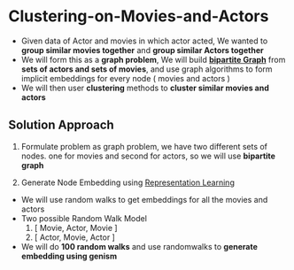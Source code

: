 # Clustering-on-Movies-and-Actors

* Given data of Actor and movies in which actor acted, We wanted to **group similar movies together** and **group similar Actors together**
* We will form this as a **graph problem**, We will build **[bipartite Graph](https://en.wikipedia.org/wiki/Bipartite_graph)** from **sets of actors and sets of movies**, and use graph algorithms to form implicit embeddings  for every node ( movies and actors )
* We will then user **clustering** methods to **cluster similar movies and actors**


## Solution Approach

1.  Formulate problem as graph problem, we have two different sets of nodes. one for movies and second for actors, so we will use **bipartite graph**

2. Generate Node Embedding using [Representation Learning](https://stellargraph.readthedocs.io/en/stable/demos/embeddings/metapath2vec-embeddings.html?highlight=UniformRandomMetaPathWalk)
  * We will use  random walks to get embeddings for all the movies and actors
  * Two possible Random Walk Model 
      1. [ Movie, Actor, Movie ]
      2. [ Actor, Movie, Actor ]
  * We will do **100 random walks** and use randomwalks to **generate embedding using genism** 
